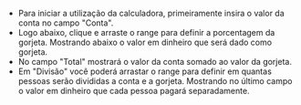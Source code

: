 * Para iniciar a utilização da calculadora, primeiramente insira o valor da conta no campo "Conta".
* Logo abaixo, clique e arraste o range para definir a porcentagem da gorjeta. Mostrando abaixo o valor em dinheiro que será dado como gorjeta.
* No campo "Total" mostrará o valor da conta somado ao valor da gorjeta.
* Em "Divisão" você poderá arrastar o range para definir em quantas pessoas serão divididas a conta e a gorjeta. Mostrando no último campo o valor em dinheiro que cada pessoa pagará separadamente.
